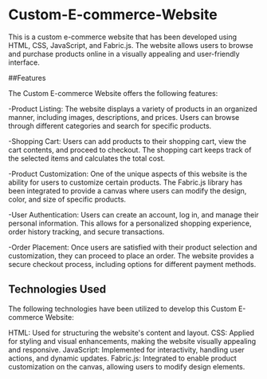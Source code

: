# Custom-E-commerce-Website

This is a custom e-commerce website that has been developed using HTML, CSS, JavaScript, and Fabric.js.
The website allows users to browse and purchase products online in a visually appealing and user-friendly interface.

##Features

The Custom E-commerce Website offers the following features:

-Product Listing: The website displays a variety of products in an organized manner, including images, descriptions, and prices. Users can browse through different categories and search for specific products.

-Shopping Cart: Users can add products to their shopping cart, view the cart contents, and proceed to checkout. The shopping cart keeps track of the selected items and calculates the total cost.

-Product Customization: One of the unique aspects of this website is the ability for users to customize certain products. The Fabric.js library has been integrated to provide a canvas where users can modify the design, color, and size of specific products.

-User Authentication: Users can create an account, log in, and manage their personal information. This allows for a personalized shopping experience, order history tracking, and secure transactions.

-Order Placement: Once users are satisfied with their product selection and customization, they can proceed to place an order. The website provides a secure checkout process, including options for different payment methods.

## Technologies Used

The following technologies have been utilized to develop this Custom E-commerce Website:

HTML: Used for structuring the website's content and layout.
CSS: Applied for styling and visual enhancements, making the website visually appealing and responsive.
JavaScript: Implemented for interactivity, handling user actions, and dynamic updates.
Fabric.js: Integrated to enable product customization on the canvas, allowing users to modify design elements.

## 
